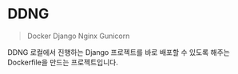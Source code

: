 # DDNG

> Docker Django Nginx Gunicorn

DDNG 로컬에서 진행하는 Django 프로젝트를 바로 배포할 수 있도록 해주는 Dockerfile을 만드는 프로젝트입니다.